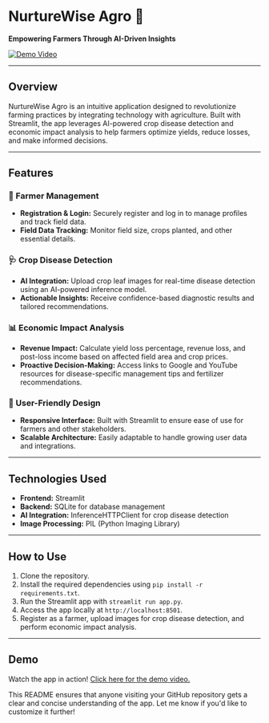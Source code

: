 
# NurtureWise Agro 🌱  
**Empowering Farmers Through AI-Driven Insights**  

[![Demo Video](https://img.shields.io/badge/Watch-Demo-green)](https://drive.google.com/file/d/1dEUjDmKdQnk5uL81jPTM11_srupNyiTc/view?usp=sharing)

---

## Overview  
NurtureWise Agro is an intuitive application designed to revolutionize farming practices by integrating technology with agriculture. Built with Streamlit, the app leverages AI-powered crop disease detection and economic impact analysis to help farmers optimize yields, reduce losses, and make informed decisions.  

---

## Features  
### 🌾 Farmer Management  
- **Registration & Login:** Securely register and log in to manage profiles and track field data.  
- **Field Data Tracking:** Monitor field size, crops planted, and other essential details.  

### 🩺 Crop Disease Detection  
- **AI Integration:** Upload crop leaf images for real-time disease detection using an AI-powered inference model.  
- **Actionable Insights:** Receive confidence-based diagnostic results and tailored recommendations.  

### 📊 Economic Impact Analysis  
- **Revenue Impact:** Calculate yield loss percentage, revenue loss, and post-loss income based on affected field area and crop prices.  
- **Proactive Decision-Making:** Access links to Google and YouTube resources for disease-specific management tips and fertilizer recommendations.  

### 🎨 User-Friendly Design  
- **Responsive Interface:** Built with Streamlit to ensure ease of use for farmers and other stakeholders.  
- **Scalable Architecture:** Easily adaptable to handle growing user data and integrations.  

---

## Technologies Used  
- **Frontend:** Streamlit  
- **Backend:** SQLite for database management  
- **AI Integration:** InferenceHTTPClient for crop disease detection  
- **Image Processing:** PIL (Python Imaging Library)  

---

## How to Use  
1. Clone the repository.  
2. Install the required dependencies using `pip install -r requirements.txt`.  
3. Run the Streamlit app with `streamlit run app.py`.  
4. Access the app locally at `http://localhost:8501`.  
5. Register as a farmer, upload images for crop disease detection, and perform economic impact analysis.  

---

## Demo  
Watch the app in action! [Click here for the demo video.](https://drive.google.com/file/d/1dEUjDmKdQnk5uL81jPTM11_srupNyiTc/view?usp=sharing)  


This README ensures that anyone visiting your GitHub repository gets a clear and concise understanding of the app. Let me know if you'd like to customize it further!
